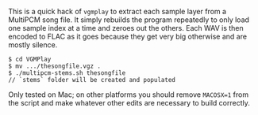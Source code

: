 This is a quick hack of `vgmplay` to extract each sample layer from a MultiPCM
song file. It simply rebuilds the program repeatedly to only load one sample
index at a time and zeroes out the others. Each WAV is then encoded to FLAC
as it goes because they get very big otherwise and are mostly silence.

```
$ cd VGMPlay
$ mv .../thesongfile.vgz .
$ ./multipcm-stems.sh thesongfile
// `stems` folder will be created and populated
```

Only tested on Mac; on other platforms you should remove `MACOSX=1` from the
script and make whatever other edits are necessary to build correctly.
